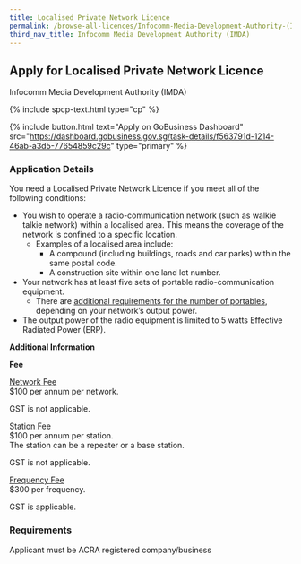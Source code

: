 ```yaml
---
title: Localised Private Network Licence
permalink: /browse-all-licences/Infocomm-Media-Development-Authority-(IMDA)/Localised-Private-Network-Licence
third_nav_title: Infocomm Media Development Authority (IMDA)
---
```


## Apply for Localised Private Network Licence

Infocomm Media Development Authority (IMDA)

{% include spcp-text.html type="cp" %}

{% include button.html text="Apply on GoBusiness Dashboard" src="https://dashboard.gobusiness.gov.sg/task-details/f563791d-1214-46ab-a3d5-77654859c29c" type="primary" %}

<H3>Application Details</H3>

<p>You need a Localised Private Network Licence if you meet all of the following conditions:</p>
<ul>
<li>You wish to operate a radio-communication network (such as walkie talkie network) within a localised area. This means the coverage of the network is confined to a specific location.
<ul>
<li>Examples of a localised area include:
<ul>
<li>A compound (including buildings, roads and car parks) within the same postal code.</li>
<li>A construction site within one land lot number.</li>
</ul>
</li>
</ul>
</li>
<li>Your network has at least five sets of portable radio-communication equipment.
<ul>
<li>There are <a href="https://iris.imda.gov.sg/application/localised-private-network-licence#equipment-requirements" target="_blank" rel="noopener">additional requirements for the number of portables</a>, depending on your network&rsquo;s output power.</li>
</ul>
</li>
<li>The output power of the radio equipment is limited to 5 watts Effective Radiated Power (ERP).&nbsp;</li>
</ul>

<strong>Additional Information</strong>

<p><strong>Fee</strong></p>
<p><span style="text-decoration: underline;">Network Fee<br></span>$100 per annum per network.</p>
<p>GST is not applicable.</p>
<p><span style="text-decoration: underline;">Station Fee</span><br>$100 per annum per station.<br>The station can be a repeater or a base station.</p>
<p>GST is not applicable.&nbsp;</p>
<p><span style="text-decoration: underline;">Frequency Fee<br></span>$300 per frequency.</p>
<p>GST is applicable.</p>

<H3>Requirements</H3>

Applicant must be ACRA registered company/business

